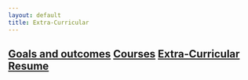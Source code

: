 ```yaml
---
layout: default
title: Extra-Curricular
---
```


[Goals and outcomes](/eport/goals) [Courses](/eport/courses) [Extra-Curricular](/eport/extra) [Resume](/eport/resume)
---------------------------------------------------------------------------------------------
